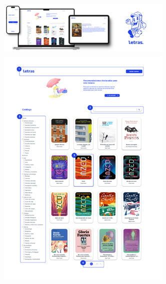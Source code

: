 ![imagen proyecto](https://github.com/sandraEstlo/pfc_letras/blob/main/images/banner.png)


![general](https://github.com/sandraEstlo/pfc_letras/blob/main/images/01.png)

